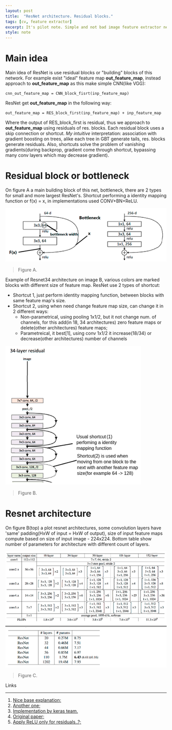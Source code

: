 ```yaml
---
layout: post
title:  "ResNet architecture. Residual blocks."
tags: [cv, feature extractor]
excerpt: It's pilot note. Simple and not bad image feature extractor network with low count of parameters that realise powerful idea of skip connections.
style: note
---
```

# Main idea

Main idea of ResNet is use residual blocks or "building" blocks of this network. For example exist "ideal"
feature map __out_feature_map__, instead approach to __out_feature_map__ as this make simple CNN(like VGG):

```
cnn_out_feature_map = CNN_block_fisrt(inp_feature_map)
```

ResNet get __out_feature_map__ in the following way:

```
out_feature_map = RES_block_first(inp_feature_map) + inp_feature_map
```

Where the output of RES_block_first is residual, thus we approach to __out_feature_map__ using residuals of res. blocks.
Each residual block uses a skip connection or shortcut. *My intuitive* interpretation: association with
gradient boosting on trees, alike each tree in GBT generate tails, res. blocks generate residuals. 
Also, shortcuts solve the problem of vanishing gradients(during backprop, gradient come through shortcut, bypassing many conv layers which may
decrease gradient).

# Residual block or bottleneck

On figure A a main building block of this net, bottleneck, there are 2 types for small and more largest ResNet's. Shortcut performing a 
identity mapping function or f(x) = x, in implementations used CONV+BN+ReLU.

![resnet-a](/images/resnet/resnet-a.png)

> Figure A.

Example of Resnet34 architecture on image B, various colors are marked blocks with different size of feature map. ResNet
use 2 types of shortcut:
* Shortcut 1, just perform identity mapping function, between blocks with same feature map's size.
* Shortcut 2, using when need change feature map size, can change it in 2 different ways:
  * Non-parametrical, using pooling 1x1/2, but it not change num. of channels, for this add(in 18, 34 architectures) zero feature maps or delete(other architectures) feature maps;
  * Parametreical, it best[1], using conv 1x1/2 it increase(18/34) or decrease(other architectures) number of channels

![resnet-b](/images/resnet/resnet-b.png)

> Figure B.

# Resnet architecture

On figure B(top) a plot resnet architectures, some convolution layers have 'same' padding(HxW of input = HxW of output),
size of input feature maps compute based on size of input image - 224x224. Bottom table show number of parameters
for architecture with different count of layers.

![resnet-c](/images/resnet/resnet-c.png)

> Figure C.

Links

***

1. [Nice base explanation;](https://towardsdatascience.com/intuition-behind-residual-neural-networks-fa5d2996b2c7)
2. [Another one;](https://neurohive.io/ru/vidy-nejrosetej/resnet-34-50-101)
3. [Implementation by keras team.](https://github.com/keras-team/keras-applications/blob/master/keras_applications/resnet50.py)
4. [Original paper;](https://arxiv.org/pdf/1512.03385.pdf)
5. [Apply ReLU only for residuals..?;](https://arxiv.org/pdf/1603.05027.pdf)


